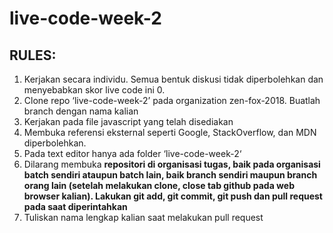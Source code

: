 # live-code-week-2

RULES:
------
1. Kerjakan secara individu. Semua bentuk diskusi tidak diperbolehkan dan menyebabkan skor live code ini 0.
2. Clone repo ‘live-code-week-2’ pada organization zen-fox-2018. Buatlah branch dengan nama kalian
3. Kerjakan pada file javascript yang telah disediakan
4. Membuka referensi eksternal seperti Google, StackOverflow, dan MDN diperbolehkan.
5. Pada text editor hanya ada folder ‘live-code-week-2‘
6. Dilarang membuka **repositori di organisasi tugas, baik pada organisasi batch sendiri ataupun batch lain, baik branch sendiri maupun branch orang lain (setelah melakukan clone, close tab github pada web browser kalian). Lakukan git add, git commit, git push dan pull request pada saat diperintahkan**
7. Tuliskan nama lengkap kalian saat melakukan pull request
